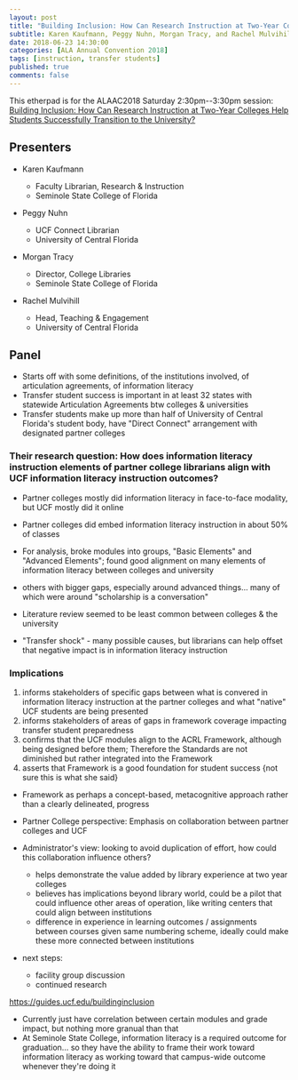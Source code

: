 ```yaml
---
layout: post
title: "Building Inclusion: How Can Research Instruction at Two-Year Colleges Help Students Successfully Transition to the University?"
subtitle: Karen Kaufmann, Peggy Nuhn, Morgan Tracy, and Rachel Mulvihill
date: 2018-06-23 14:30:00
categories: [ALA Annual Convention 2018]
tags: [instruction, transfer students]
published: true
comments: false
---
```


This etherpad is for the ALAAC2018 Saturday 2:30pm--3:30pm session: 
[Building Inclusion: How Can Research Instruction at Two-Year Colleges Help Students Successfully Transition to the University?](https://www.eventscribe.com//2018/ALA-Annual/fsPopup.asp?Mode=presInfo&PresentationID=352254) 

## Presenters  

- Karen Kaufmann  
  - Faculty Librarian, Research & Instruction  
  - Seminole State College of Florida  
- Peggy Nuhn  
  - UCF Connect Librarian  
  - University of Central Florida  

- Morgan Tracy  
  - Director, College Libraries  
  - Seminole State College of Florida  

- Rachel Mulvihill  
  - Head, Teaching & Engagement  
  - University of Central Florida

## Panel  

- Starts off with some definitions, of the institutions involved, of articulation agreements, of information literacy  
- Transfer student success is important in at least 32 states with statewide Articulation Agreements btw colleges & universities  
- Transfer students make up more than half of University of Central Florida's student body, have "Direct Connect" arrangement with designated partner colleges  

### Their research question: How does information literacy instruction elements of partner college librarians align with UCF information literacy instruction outcomes?  

- Partner colleges mostly did information literacy in face-to-face modality, but UCF mostly did it online  
- Partner colleges did embed information literacy instruction in about 50% of classes   

- For analysis, broke modules into groups, "Basic Elements" and "Advanced Elements"; found good alignment on many elements of information literacy between colleges and university  
- others with bigger gaps, especially around advanced things… many of which were around "scholarship is a conversation"  

- Literature review seemed to be least common between colleges & the university  

- "Transfer shock" - many possible causes, but librarians can help offset that negative impact is in information literacy instruction  

### Implications  

1. informs stakeholders of specific gaps between what is convered in information literacy instruction at the partner colleges and what "native" UCF students are being presented  
2. informs stakeholders of areas of gaps in framework coverage impacting transfer student preparedness  
3. confirms that the UCF modules align to the ACRL Framework, although being designed before them; Therefore the Standards are not diminished but rather integrated into the Framework  
4. asserts that Framework is a good foundation for student success {not sure this is what she said}   

- Framework as perhaps a concept-based, metacognitive approach rather than a clearly delineated, progress
- Partner College perspective: Emphasis on collaboration between partner colleges and UCF  

- Administrator's view: looking to avoid duplication of effort, how could this collaboration influence others?  
  - helps demonstrate the value added by library experience at two year colleges  
  - believes has implications beyond library world, could be a pilot that could influence other areas of operation, like writing centers that could align between institutions  
  - difference in experience in learning outcomes / assignments between courses given same numbering scheme, ideally could make these more connected between institutions  

- next steps:  
  - facility group discussion  
  - continued research  

https://guides.ucf.edu/buildinginclusion  

- Currently just have correlation between certain modules and grade impact, but nothing more granual than that  
- At Seminole State College, information literacy is a required outcome for graduation… so they have the ability to frame their work toward information literacy as working toward that campus-wide outcome whenever they're doing it  

